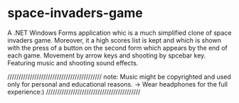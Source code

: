 # space-invaders-game

A .NET Windows Forms application whic is a much simplified clone of space invaders game. Moreover, it a high scores list is kept and which is shown with the press of a button on the second form which appears by the end of each game.
Movement by arrow keys and shooting by spcebar key.
Featuring music and shooting sound effects.


//////////////////////////////////////////
note: Music might be copyrighted and used only for personal and educational reasons.
-> Wear headphones for the full experience:)
//////////////////////////////////////////
